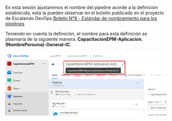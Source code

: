 En esta sesión ajustaremos el nombre del pipeline acorde a la definición establecida, esta la pueden observar en el boletín publicado en el proyecto de Escalando DevOps [Boletín N°8 - Estándar de nombramiento para los pipelines](https://dev.azure.com/grupoepm/EscalandoDevOpsEPM/_wiki/wikis/EscalandoDevOpsEPM.wiki/742/Bolet%C3%ADn-N%C2%B08-Est%C3%A1ndar-de-nombramiento-para-los-pipelines)

Teniendo en cuenta la definición, el nombre para esta definición se plasmaría de la siguiente manera: **CapacitacionEPM-Aplicacion.(NombrePersona)-General-IC**.

![nombre-definicion](./assets/nombre-definicion.png)
